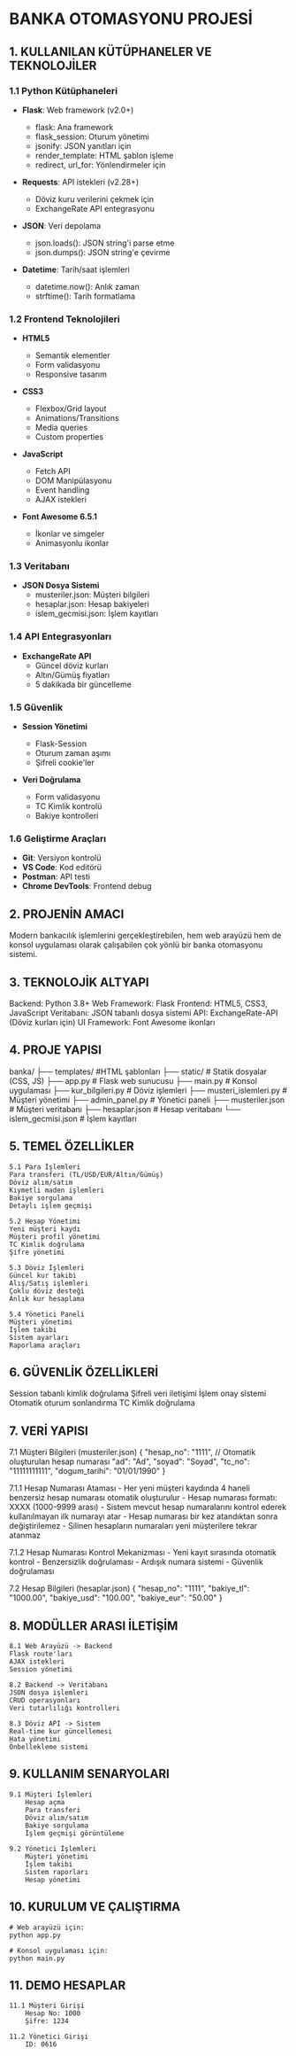 # BANKA OTOMASYONU PROJESİ

## 1. KULLANILAN KÜTÜPHANELER VE TEKNOLOJİLER

### 1.1 Python Kütüphaneleri
- **Flask**: Web framework (v2.0+)
  - flask: Ana framework
  - flask_session: Oturum yönetimi
  - jsonify: JSON yanıtları için
  - render_template: HTML şablon işleme
  - redirect, url_for: Yönlendirmeler için

- **Requests**: API istekleri (v2.28+)
  - Döviz kuru verilerini çekmek için
  - ExchangeRate API entegrasyonu

- **JSON**: Veri depolama
  - json.loads(): JSON string'i parse etme
  - json.dumps(): JSON string'e çevirme

- **Datetime**: Tarih/saat işlemleri
  - datetime.now(): Anlık zaman
  - strftime(): Tarih formatlama

### 1.2 Frontend Teknolojileri
- **HTML5**
  - Semantik elementler
  - Form validasyonu
  - Responsive tasarım

- **CSS3**
  - Flexbox/Grid layout
  - Animations/Transitions
  - Media queries
  - Custom properties

- **JavaScript**
  - Fetch API
  - DOM Manipülasyonu
  - Event handling
  - AJAX istekleri

- **Font Awesome 6.5.1**
  - İkonlar ve simgeler
  - Animasyonlu ikonlar

### 1.3 Veritabanı
- **JSON Dosya Sistemi**
  - musteriler.json: Müşteri bilgileri
  - hesaplar.json: Hesap bakiyeleri
  - islem_gecmisi.json: İşlem kayıtları

### 1.4 API Entegrasyonları
- **ExchangeRate API**
  - Güncel döviz kurları
  - Altın/Gümüş fiyatları
  - 5 dakikada bir güncelleme

### 1.5 Güvenlik
- **Session Yönetimi**
  - Flask-Session
  - Oturum zaman aşımı
  - Şifreli cookie'ler

- **Veri Doğrulama**
  - Form validasyonu
  - TC Kimlik kontrolü
  - Bakiye kontrolleri

### 1.6 Geliştirme Araçları
- **Git**: Versiyon kontrolü
- **VS Code**: Kod editörü
- **Postman**: API testi
- **Chrome DevTools**: Frontend debug

## 2. PROJENİN AMACI
Modern bankacılık işlemlerini gerçekleştirebilen, hem web arayüzü hem de konsol uygulaması olarak çalışabilen çok yönlü bir banka otomasyonu sistemi.

## 3. TEKNOLOJİK ALTYAPI
Backend: Python 3.8+
Web Framework: Flask
Frontend: HTML5, CSS3, JavaScript
Veritabanı: JSON tabanlı dosya sistemi
API: ExchangeRate-API (Döviz kurları için)
UI Framework: Font Awesome ikonları

## 4. PROJE YAPISI
banka/
├── templates/ #HTML şablonları
├── static/ # Statik dosyalar (CSS, JS)
├── app.py # Flask web sunucusu
├── main.py # Konsol uygulaması
├── kur_bilgileri.py # Döviz işlemleri
├── musteri_islemleri.py # Müşteri yönetimi
├── admin_panel.py # Yönetici paneli
├── musteriler.json # Müşteri veritabanı
├── hesaplar.json # Hesap veritabanı
└── islem_gecmisi.json # İşlem kayıtları

## 5. TEMEL ÖZELLİKLER
    5.1 Para İşlemleri
    Para transferi (TL/USD/EUR/Altın/Gümüş)
    Döviz alım/satım
    Kıymetli maden işlemleri
    Bakiye sorgulama
    Detaylı işlem geçmişi

    5.2 Hesap Yönetimi
    Yeni müşteri kaydı
    Müşteri profil yönetimi
    TC Kimlik doğrulama
    Şifre yönetimi

    5.3 Döviz İşlemleri
    Güncel kur takibi
    Alış/Satış işlemleri
    Çoklu döviz desteği
    Anlık kur hesaplama

    5.4 Yönetici Paneli
    Müşteri yönetimi
    İşlem takibi
    Sistem ayarları
    Raporlama araçları

## 6. GÜVENLİK ÖZELLİKLERİ
Session tabanlı kimlik doğrulama
Şifreli veri iletişimi
İşlem onay sistemi
Otomatik oturum sonlandırma
TC Kimlik doğrulama

## 7. VERİ YAPISI
7.1 Müşteri Bilgileri (musteriler.json)
    {
        "hesap_no": "1111",        // Otomatik oluşturulan hesap numarası
        "ad": "Ad",
        "soyad": "Soyad",
        "tc_no": "11111111111",
        "dogum_tarihi": "01/01/1990"
    }

7.1.1 Hesap Numarası Ataması
    - Her yeni müşteri kaydında 4 haneli benzersiz hesap numarası otomatik oluşturulur
    - Hesap numarası formatı: XXXX (1000-9999 arası)
    - Sistem mevcut hesap numaralarını kontrol ederek kullanılmayan ilk numarayı atar
    - Hesap numarası bir kez atandıktan sonra değiştirilemez
    - Silinen hesapların numaraları yeni müşterilere tekrar atanmaz

7.1.2 Hesap Numarası Kontrol Mekanizması
    - Yeni kayıt sırasında otomatik kontrol
    - Benzersizlik doğrulaması
    - Ardışık numara sistemi
    - Güvenlik doğrulaması

7.2 Hesap Bilgileri (hesaplar.json)
    {
        "hesap_no": "1111",
        "bakiye_tl": "1000.00",
        "bakiye_usd": "100.00",
        "bakiye_eur": "50.00"
    }

## 8. MODÜLLER ARASI İLETİŞİM
    8.1 Web Arayüzü -> Backend
    Flask route'ları
    AJAX istekleri
    Session yönetimi

    8.2 Backend -> Veritabanı
    JSON dosya işlemleri
    CRUD operasyonları
    Veri tutarlılığı kontrolleri

    8.3 Döviz API -> Sistem
    Real-time kur güncellemesi
    Hata yönetimi
    Önbellekleme sistemi

## 9. KULLANIM SENARYOLARI
    9.1 Müşteri İşlemleri
        Hesap açma
        Para transferi
        Döviz alım/satım
        Bakiye sorgulama
        İşlem geçmişi görüntüleme

    9.2 Yönetici İşlemleri  
        Müşteri yönetimi
        İşlem takibi
        Sistem raporları
        Hesap yönetimi

## 10. KURULUM VE ÇALIŞTIRMA
    # Web arayüzü için:
    python app.py

    # Konsol uygulaması için:
    python main.py

## 11. DEMO HESAPLAR

    11.1 Müşteri Girişi
        Hesap No: 1000
        Şifre: 1234

    11.2 Yönetici Girişi
        ID: 0616
